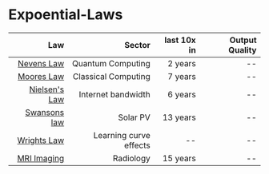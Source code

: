 # Expoential-Laws

| Law        | Sector  | last 10x in  | Output Quality 
| -------------:| -----:| ------:|------:|
| [Nevens Law](https://en.wikipedia.org/wiki/Hartmut_Neven#Neven's_law) | Quantum Computing| 2 years|--|
| [Moores Law](https://en.wikipedia.org/wiki/Moore%27s_law) | Classical Computing| 7 years|--|
| [Nielsen's Law](https://www.nngroup.com/articles/law-of-bandwidth/) | Internet bandwidth| 6 years|--|
| [Swansons law](https://en.wikipedia.org/wiki/Swanson%27s_law) | Solar PV | 13 years|--|
| [Wrights Law](https://en.wikipedia.org/wiki/Experience_curve_effects) | Learning curve effects|--|--|
| [MRI Imaging](https://qr.ae/pG7IOv) | Radiology| 15 years|--|

